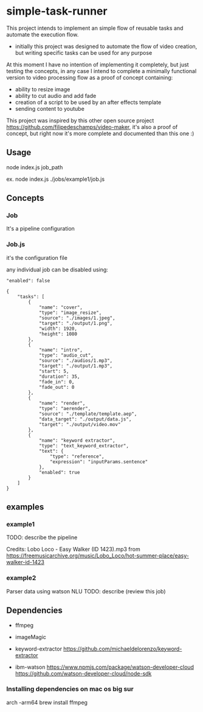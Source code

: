 # simple-task-runner
This project intends to implement an simple flow of reusable tasks and automate the execution flow.

- initially this project was designed to automate the flow of video creation, but writing specific tasks can be used for any purpose

At this moment I have no intention of implementing it completely, but just testing the concepts, in any case I intend to complete a minimally functional version to video processing flow as a proof of concept containing:
- ability to resize image
- ability to cut audio and add fade
- creation of a script to be used by an after effects template
- sending content to youtube

This project was inspired by this other open source project https://github.com/filipedeschamps/video-maker, it's also a proof of concept, but right now it's more complete and documented than this one :)

## Usage

node index.js job_path

ex. node index.js ./jobs/example1/job.js

## Concepts

### Job

It's a pipeline configuration

### Job.js

it's the configuration file

any individual job can be disabled using:
```
"enabled": false
```


```
{
    "tasks": [
        {
            "name": "cover",
            "type": "image_resize",
            "source": "./images/1.jpeg",
            "target": "./output/1.png",
            "width": 1920,
            "height": 1080
        },
        {
            "name": "intro",
            "type": "audio_cut",
            "source": "./audios/1.mp3",
            "target": "./output/1.mp3",
            "start": 5,
            "duration": 35,
            "fade_in": 0,
            "fade_out": 0
        },
        {
            "name": "render",
            "type": "aerender",
            "source": "./template/template.aep",
            "data_target": "./output/data.js",
            "target": "./output/video.mov"
        },
        {
            "name": "keyword extractor",
            "type": "text_keyword_extractor",
            "text": {
                "type": "reference",
                "expression": "inputParams.sentence"
            },
            "enabled": true
        }
    ]
}
```

## examples

### example1

TODO: describe the pipeline

Credits:
Lobo Loco - Easy Walker (ID 1423).mp3 from https://freemusicarchive.org/music/Lobo_Loco/hot-summer-place/easy-walker-id-1423

### example2

Parser data using watson NLU
TODO: describe (review this job)

## Dependencies

- ffmpeg
- imageMagic

- keyword-extractor  https://github.com/michaeldelorenzo/keyword-extractor

- ibm-watson    https://www.npmjs.com/package/watson-developer-cloud  
                https://github.com/watson-developer-cloud/node-sdk


### Installing dependencies on mac os big sur


arch -arm64 brew install ffmpeg